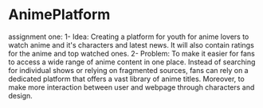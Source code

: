 # AnimePlatform

assignment one:
1- Idea: Creating a platform for youth for anime lovers to watch anime and it's characters and latest news. It will also contain ratings for the anime and top watched ones.
2- Problem: To make it easier for fans to access a wide range of anime content in one place. Instead of searching for individual shows or relying on fragmented sources, fans can rely on a dedicated platform that offers a vast library of anime titles. Moreover, to make more interaction between user and webpage through characters and design.